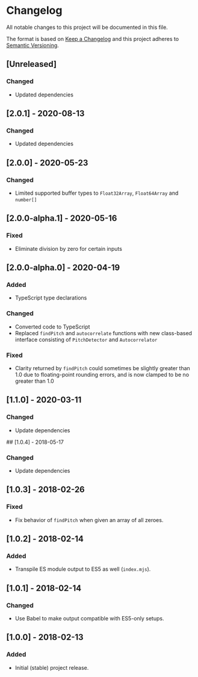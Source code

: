 # Changelog

All notable changes to this project will be documented in this file.

The format is based on [Keep a Changelog](http://keepachangelog.com/en/1.0.0/)
and this project adheres to [Semantic
Versioning](http://semver.org/spec/v2.0.0.html).

## [Unreleased]

### Changed

- Updated dependencies

## [2.0.1] - 2020-08-13

### Changed

- Updated dependencies

## [2.0.0] - 2020-05-23

### Changed

- Limited supported buffer types to `Float32Array`, `Float64Array` and
  `number[]`

## [2.0.0-alpha.1] - 2020-05-16

### Fixed

- Eliminate division by zero for certain inputs

## [2.0.0-alpha.0] - 2020-04-19

### Added

- TypeScript type declarations

### Changed

- Converted code to TypeScript
- Replaced `findPitch` and `autocorrelate` functions with new class-based
  interface consisting of `PitchDetector` and `Autocorrelator`

### Fixed

- Clarity returned by `findPitch` could sometimes be slightly greater than 1.0
  due to floating-point rounding errors, and is now clamped to be no greater
  than 1.0

## [1.1.0] - 2020-03-11

### Changed

- Update dependencies

## [1.0.4] - 2018-05-17

### Changed

- Update dependencies

## [1.0.3] - 2018-02-26

### Fixed

- Fix behavior of `findPitch` when given an array of all zeroes.

## [1.0.2] - 2018-02-14

### Added

- Transpile ES module output to ES5 as well (`index.mjs`).

## [1.0.1] - 2018-02-14

### Changed

- Use Babel to make output compatible with ES5-only setups.

## [1.0.0] - 2018-02-13

### Added

- Initial (stable) project release.

